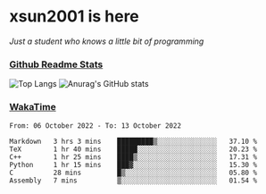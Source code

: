 # xsun2001 is here

*Just a student who knows a little bit of programming*

### [Github Readme Stats](https://github.com/anuraghazra/github-readme-stats)

![Top Langs](https://github-readme-stats.vercel.app/api/top-langs/?username=xsun2001&layout=compact&theme=radical) ![Anurag's GitHub stats](https://github-readme-stats.vercel.app/api?username=xsun2001&show_icons=true&theme=radical)

### [WakaTime](https://wakatime.com)

<!--START_SECTION:waka-->

```text
From: 06 October 2022 - To: 13 October 2022

Markdown   3 hrs 3 mins    █████████▒░░░░░░░░░░░░░░░   37.10 %
TeX        1 hr 40 mins    █████░░░░░░░░░░░░░░░░░░░░   20.23 %
C++        1 hr 25 mins    ████▒░░░░░░░░░░░░░░░░░░░░   17.31 %
Python     1 hr 15 mins    ███▓░░░░░░░░░░░░░░░░░░░░░   15.30 %
C          28 mins         █▒░░░░░░░░░░░░░░░░░░░░░░░   05.80 %
Assembly   7 mins          ▒░░░░░░░░░░░░░░░░░░░░░░░░   01.54 %
```

<!--END_SECTION:waka-->
